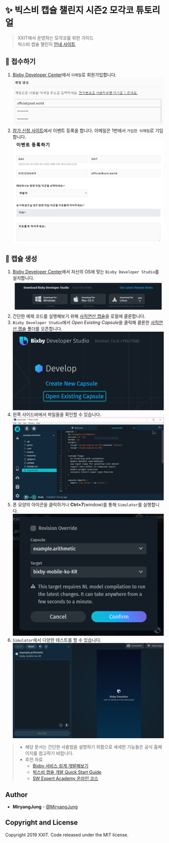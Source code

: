 # :sparkles: 빅스비 캡슐 챌린지 시즌2 모각코 튜토리얼
> XXIT에서 운영하는 모각코를 위한 가이드<br>
> 빅스비 캡슐 챌린지 [안내 사이트]

## :pushpin: 접수하기

1. [Bixby Developer Center]에서 `이메일`로 회원가입합니다.
![](Picture/1.PNG)
2. [참가 신청 사이트]에서 이벤트 등록을 합니다. 이메일은 1번에서 `가입한 이메일`로 기입합니다.
![](Picture/2.PNG)

## :rocket: 캡슐 생성

1. [Bixby Developer Center]에서 자신의 OS에 맞는 `Bixby Developer Studio`를 설치합니다.<br>
![](Picture/3.PNG)
2. 간단한 예제 코드를 실행해보기 위해 [사칙연산 캡슐]을 로컬에 클론합니다.
3. `Bixby Developer Studio`에서 *Open Existing Capsule*을 클릭해 클론한 [사칙연산 캡슐] 폴더를 오픈합니다.<br>
![](Picture/4.PNG)
4. 왼쪽 사이드바에서 파일들을 확인할 수 있습니다.<br>
![](Picture/5.PNG)
5. 폰 모양의 아이콘을 클릭하거나 **Ctrl+7**(window)를 통해 `Simulator`를 실행합니다.<br>
![](Picture/6.PNG)
6. `Simulator`에서 다양한 테스트를 할 수 있습니다.<br>
![](Picture/7.gif)


> - 해당 문서는 간단한 사용법을 설명하기 위함으로 세세한 기능들은 공식 홈페이지를 참고하기 바랍니다.
> - 추천 자료
>   - [Bixby 서비스 쉽게 개발해보기]
>   - [빅스비 캡슐 개발 Quick Start Guide]
>   - [SW Expert Academy 온라인 코스]

## Author
* **MiryangJung** - [@MiryangJung](https://github.com/MiryangJung)

## Copyright and License

Copyright 2019 XXIT. Code released under the MIT license.

<!-- Link -->
[안내 사이트]: https://bixby.developer.samsung.com/newsroom/ko-kr/%EA%B3%B5%EC%A7%80-%E2%80%98%EB%B9%85%EC%8A%A4%EB%B9%84-%EC%BA%A1%EC%8A%90-%EC%B1%8C%EB%A6%B0%EC%A7%80-%EC%8B%9C%EC%A6%8C2-%EC%B0%B8%EA%B0%80-%EC%8B%A0%EC%B2%AD-%EC%A0%91%EC%88%98-%EC%8B%9C%EC%9E%91-%EB%8B%A4%EC%8B%9C-%EB%8F%84%EC%A0%84%ED%95%98%EC%84%B8%EC%9A%94
[Bixby Developer Center]: https://bixbydevelopers.com/
[참가 신청 사이트]: https://bixby.developer.samsung.com/events/ko-kr/%EC%BA%A1%EC%8A%90-%EC%B1%8C%EB%A6%B0%EC%A7%80-%EC%B0%B8%EA%B0%80-%EC%8B%A0%EC%B2%AD-%EC%A0%91%EC%88%98%ED%95%98%EA%B8%B0
[Bixby 서비스 쉽게 개발해보기]: https://bixby.developer.samsung.com/newsroom/ko-kr/튜토리얼-Bixby-서비스-쉽게-개발해보기
[빅스비 캡슐 개발 Quick Start Guide]: https://bixby.developer.samsung.com/newsroom/ko-kr/%EB%B9%85%EC%8A%A4%EB%B9%84%EC%BA%A1%EC%8A%90%EC%B1%8C%EB%A6%B0%EC%A7%80-%EC%8B%9C%EC%A6%8C2-%EB%B9%85%EC%8A%A4%EB%B9%84-%EC%BA%A1%EC%8A%90-%EA%B0%9C%EB%B0%9C-Quick-Start-Guide
[SW Expert Academy 온라인 코스]: https://swexpertacademy.com/main/learn/course/subjectList.do?courseId=BIXBY_CAPSULE
[사칙연산 캡슐]: https://github.com/bixbydevelopers/capsule-sample-arithmetic-KR
